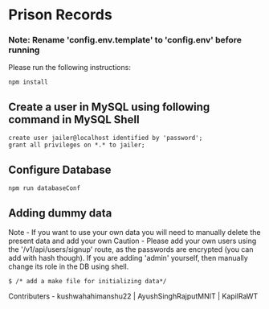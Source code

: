 # Prison Records

### Note: Rename 'config.env.template' to 'config.env' before running

Please run the following instructions:
<br>
```
npm install
```

## Create a user in MySQL using following command in MySQL Shell
```
create user jailer@localhost identified by 'password';
grant all privileges on *.* to jailer;
```
## Configure Database

```
npm run databaseConf
```
## Adding dummy data 
Note - If you want to use your own data you will need to manually delete the present data and add your own
Caution - Please add your own users using the '/v1/api/users/signup' route, as the passwords are encrypted (you can add with hash though). If you are adding 'admin' yourself, then manually change its role in the DB using shell.
```
$ /* add a make file for initializing data*/
```

Contributers - kushwahahimanshu22 | AyushSinghRajputMNIT | KapilRaWT
